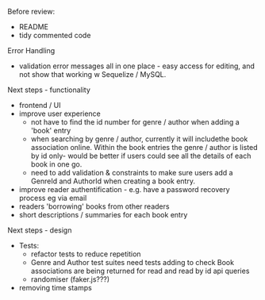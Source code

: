 

Before review:
- README
- tidy commented code


Error Handling
- validation error messages all in one place - easy access for editing, and not show that working w Sequelize / MySQL. 



Next steps - functionality
- frontend / UI
- improve user experience  
    - not have to find the id number for genre / author when adding a 'book' entry
    - when searching by genre / author, currently it will includethe book association online. Within the book entries the genre / author is listed by id only- would be better if users could see all the details of each book in one go. 
    - need to add validation & constraints to make sure users add a GenreId and AuthorId when creating a book entry. 
- improve reader authentification - e.g. have a password recovery process eg via email
- readers 'borrowing' books from other readers
- short descriptions / summaries for each book entry

Next steps - design
- Tests:
    - refactor tests to reduce repetition
    - Genre and Author test suites need tests adding to check Book associations are being returned for read and read by id api queries
    - randomiser (faker.js???)
- removing time stamps
